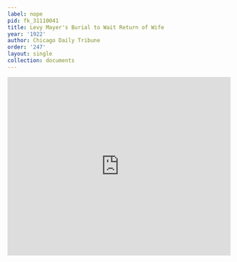 ```yaml
---
label: nope
pid: fk_31110041
title: Levy Mayer's Burial to Wait Return of Wife
year: '1922'
author: Chicago Daily Tribune
order: '247'
layout: single
collection: documents
---
```

<iframe src="https://northwestern.app.box.com/embed/s/z2jmzg894f0duwmvgb9hnocq2489679r?sortColumn=date&view=list" width="500" height="400" frameborder="0" allowfullscreen webkitallowfullscreen msallowfullscreen></iframe>
